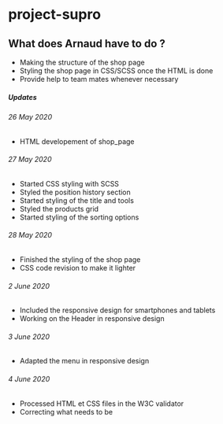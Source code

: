 # project-supro

## What does Arnaud have to do ?

* Making the structure of the shop page
* Styling the shop page in CSS/SCSS once the HTML is done
* Provide help to team mates whenever necessary




##### Updates

###### 26 May 2020
* HTML developement of shop_page

###### 27 May 2020
* Started CSS styling with SCSS
* Styled the position history section
* Started styling of the title and tools
* Styled the products grid
* Started styling of the sorting options

###### 28 May 2020
* Finished the styling of the shop page
* CSS code revision to make it lighter

###### 2 June 2020
* Included the responsive design for smartphones and tablets
* Working on the Header in responsive design

###### 3 June 2020
* Adapted the menu in responsive design

###### 4 June 2020
* Processed HTML et CSS files in the W3C validator
* Correcting what needs to be
